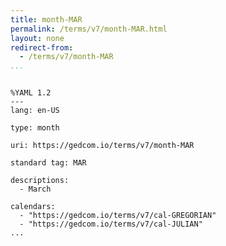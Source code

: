 ```yaml
---
title: month-MAR
permalink: /terms/v7/month-MAR.html
layout: none
redirect-from:
  - /terms/v7/month-MAR
...
```


```

%YAML 1.2
---
lang: en-US

type: month

uri: https://gedcom.io/terms/v7/month-MAR

standard tag: MAR

descriptions:
  - March

calendars:
  - "https://gedcom.io/terms/v7/cal-GREGORIAN"
  - "https://gedcom.io/terms/v7/cal-JULIAN"
...

```
